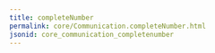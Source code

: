 ```yaml
---
title: completeNumber
permalink: core/Communication.completeNumber.html
jsonid: core_communication_completenumber
---
```

